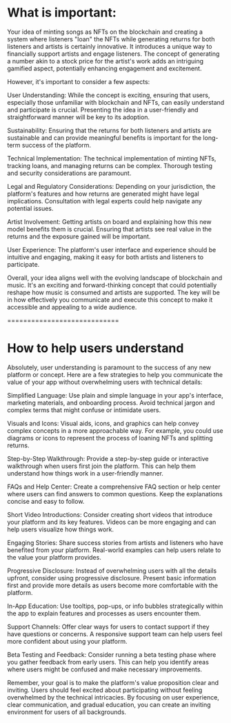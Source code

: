 # What is important:

Your idea of minting songs as NFTs on the blockchain and creating a system where listeners "loan" the NFTs while generating returns for both listeners and artists is certainly innovative. It introduces a unique way to financially support artists and engage listeners. The concept of generating a number akin to a stock price for the artist's work adds an intriguing gamified aspect, potentially enhancing engagement and excitement.

However, it's important to consider a few aspects:

User Understanding: While the concept is exciting, ensuring that users, especially those unfamiliar with blockchain and NFTs, can easily understand and participate is crucial. Presenting the idea in a user-friendly and straightforward manner will be key to its adoption.

Sustainability: Ensuring that the returns for both listeners and artists are sustainable and can provide meaningful benefits is important for the long-term success of the platform.

Technical Implementation: The technical implementation of minting NFTs, tracking loans, and managing returns can be complex. Thorough testing and security considerations are paramount.

Legal and Regulatory Considerations: Depending on your jurisdiction, the platform's features and how returns are generated might have legal implications. Consultation with legal experts could help navigate any potential issues.

Artist Involvement: Getting artists on board and explaining how this new model benefits them is crucial. Ensuring that artists see real value in the returns and the exposure gained will be important.

User Experience: The platform's user interface and experience should be intuitive and engaging, making it easy for both artists and listeners to participate.

Overall, your idea aligns well with the evolving landscape of blockchain and music. It's an exciting and forward-thinking concept that could potentially reshape how music is consumed and artists are supported. The key will be in how effectively you communicate and execute this concept to make it accessible and appealing to a wide audience.

============================

# How to help users understand


Absolutely, user understanding is paramount to the success of any new platform or concept. Here are a few strategies to help you communicate the value of your app without overwhelming users with technical details:

Simplified Language: Use plain and simple language in your app's interface, marketing materials, and onboarding process. Avoid technical jargon and complex terms that might confuse or intimidate users.

Visuals and Icons: Visual aids, icons, and graphics can help convey complex concepts in a more approachable way. For example, you could use diagrams or icons to represent the process of loaning NFTs and splitting returns.

Step-by-Step Walkthrough: Provide a step-by-step guide or interactive walkthrough when users first join the platform. This can help them understand how things work in a user-friendly manner.

FAQs and Help Center: Create a comprehensive FAQ section or help center where users can find answers to common questions. Keep the explanations concise and easy to follow.

Short Video Introductions: Consider creating short videos that introduce your platform and its key features. Videos can be more engaging and can help users visualize how things work.

Engaging Stories: Share success stories from artists and listeners who have benefited from your platform. Real-world examples can help users relate to the value your platform provides.

Progressive Disclosure: Instead of overwhelming users with all the details upfront, consider using progressive disclosure. Present basic information first and provide more details as users become more comfortable with the platform.

In-App Education: Use tooltips, pop-ups, or info bubbles strategically within the app to explain features and processes as users encounter them.

Support Channels: Offer clear ways for users to contact support if they have questions or concerns. A responsive support team can help users feel more confident about using your platform.

Beta Testing and Feedback: Consider running a beta testing phase where you gather feedback from early users. This can help you identify areas where users might be confused and make necessary improvements.

Remember, your goal is to make the platform's value proposition clear and inviting. Users should feel excited about participating without feeling overwhelmed by the technical intricacies. By focusing on user experience, clear communication, and gradual education, you can create an inviting environment for users of all backgrounds.


